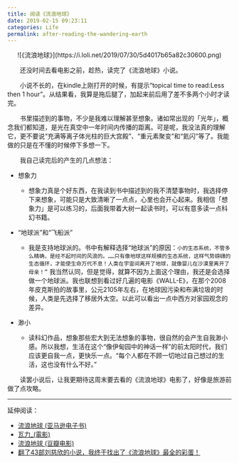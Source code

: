 ```yaml
---
title: 阅读《流浪地球》
date: 2019-02-15 09:23:11
categories: Life
permalink: after-reading-the-wandering-earth
---
```


<center>![《流浪地球》](https://i.loli.net/2019/07/30/5d4017b65a82c30600.png)</center>

　　还没时间去看电影之前，趁热，读完了《流浪地球》小说。

　　小说不长的，在kindle上刚打开的时候，有提示“topical time to read:Less then 1 hour”。从结果看，我算是拖后腿了，加起来前后用了差不多两个小时才读完。

　　书里描述到的事物，不少是我难以理解甚至想象。诸如常出现的「光年」，概念我们都知道，是光在真空中一年时间内传播的距离。可是呢，我没法真的理解它，更不要说“充满等离子体光柱的巨大宫殿”、“重元素聚变”和“氦闪”等了。我能做的只是在不懂的时候停下多想一下。

<!-- more -->

　　我自己读完后的产生的几点想法：

- 想象力
    - 想象力真是个好东西，在我读到书中描述到的我不清楚事物时，我选择停下来想象，可能只是大致清晰了一点点，心里也会开心起来。我相信「想象力」是可以练习的，后面我带着大树一起读书时，可以有意多读一点科幻书籍。

- “地球派”和“飞船派”
    - 我是支持地球派的。书中有解释选择“地球派”的原因：`小的生态系统，不管多么精确，是经不起时间的风浪的。……只有像地球这样规模的生态系统，这样气势磅礴的生态循环，才能使生命万代不息！人类在宇宙间离开了地球，就像婴儿在沙漠里离开了母亲！”` 我当然认同，但是觉得，就算不因为上面这个理由，我还是会选择做一个地球派。我也联想到看过好几遍的电影《WALL-E》，在那个2008年皮克斯拍的故事里，公元2105年左右，在地球因污染和布满垃圾的时候，人类是先选择了移居外太空。以此可以看出一点中西方对家园观念的差异。

- 渺小
    - 读科幻作品，想象那些宏大到无法想象的事物，很自然的会产生自我渺小感。所以我想，生活在这个“像伊甸园中的神话一样”的前太阳时代，我们应该更自我一点，更快乐一点。“每个人都在不顾一切地过自己想过的生活，这也没有什么不好。”



　　读罢小说后，让我更期待这周末要去看的《流浪地球》电影了，好像是旅游前做了点攻略。

-------

延伸阅读：

- [流浪地球 (亚马逊电子书)](https://www.amazon.cn/dp/B07FVJTHTD?_encoding=UTF8&ref_=ku_mi_rw_edp)
- [瓦力_(電影)](https://www.wikiwand.com/zh/%E7%93%A6%E5%8A%9B_(%E9%9B%BB%E5%BD%B1))
- [流浪地球 (豆瓣电影)](https://movie.douban.com/subject/26266893/)
- [翻了43部刘慈欣的小说，我终于找出了《流浪地球》最全的彩蛋！](https://mp.weixin.qq.com/s?__biz=MzAxMTAzNDM2OQ==&mid=2657074920&idx=3&sn=b7fb45389067f85ffda45d5db13769a5&chksm=80ec5486b79bdd90fade376aca9fcce0c17746e52d505dea9e687cfc3bdbec9392f1aa111c4e&mpshare=1&scene=1&srcid=0213bWITe7yuhV0LlXlmn6mF%23rd)